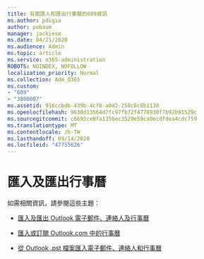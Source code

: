 ```yaml
---
title: 有關匯入和匯出行事曆的609資訊
ms.author: pdigia
author: pebaum
manager: jackiesm
ms.date: 04/21/2020
ms.audience: Admin
ms.topic: article
ms.service: o365-administration
ROBOTS: NOINDEX, NOFOLLOW
localization_priority: Normal
ms.collection: Adm_O365
ms.custom:
- "609"
- "3800007"
ms.assetid: 916ccbdb-439b-4cf8-a0d2-258c8c8b1130
ms.openlocfilehash: 9630d13564d7fc97fb72f4778930f7b92b91529c
ms.sourcegitcommit: c6692ce0fa1358ec3529e59ca0ecdfdea4cdc759
ms.translationtype: MT
ms.contentlocale: zh-TW
ms.lasthandoff: 09/14/2020
ms.locfileid: "47755626"
---
```

# <a name="importing-and-exporting-calendars"></a>匯入及匯出行事曆

如需相關資訊，請參閱這些主題：
  
- [匯入及匯出 Outlook 電子郵件、連絡人及行事曆](https://support.office.com/article/92577192-3881-4502-b79d-c3bbada6c8ef)

- [匯入或訂閱 Outlook.com 中的行事曆](https://support.office.com/article/cff1429c-5af6-41ec-a5b4-74f2c278e98c)

- [從 Outlook .pst 檔案匯入電子郵件、連絡人和行事曆](https://support.office.com/article/431a8e9a-f99f-4d5f-ae48-ded54b3440ac)
